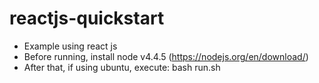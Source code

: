 # reactjs-quickstart
- Example using react js
- Before running, install node v4.4.5 (https://nodejs.org/en/download/)
- After that, if using ubuntu, execute: bash run.sh